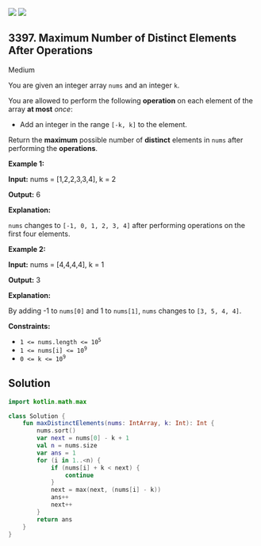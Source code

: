 [![](https://img.shields.io/github/stars/javadev/LeetCode-in-Kotlin?label=Stars&style=flat-square)](https://github.com/javadev/LeetCode-in-Kotlin)
[![](https://img.shields.io/github/forks/javadev/LeetCode-in-Kotlin?label=Fork%20me%20on%20GitHub%20&style=flat-square)](https://github.com/javadev/LeetCode-in-Kotlin/fork)

## 3397\. Maximum Number of Distinct Elements After Operations

Medium

You are given an integer array `nums` and an integer `k`.

You are allowed to perform the following **operation** on each element of the array **at most** _once_:

*   Add an integer in the range `[-k, k]` to the element.

Return the **maximum** possible number of **distinct** elements in `nums` after performing the **operations**.

**Example 1:**

**Input:** nums = [1,2,2,3,3,4], k = 2

**Output:** 6

**Explanation:**

`nums` changes to `[-1, 0, 1, 2, 3, 4]` after performing operations on the first four elements.

**Example 2:**

**Input:** nums = [4,4,4,4], k = 1

**Output:** 3

**Explanation:**

By adding -1 to `nums[0]` and 1 to `nums[1]`, `nums` changes to `[3, 5, 4, 4]`.

**Constraints:**

*   <code>1 <= nums.length <= 10<sup>5</sup></code>
*   <code>1 <= nums[i] <= 10<sup>9</sup></code>
*   <code>0 <= k <= 10<sup>9</sup></code>

## Solution

```kotlin
import kotlin.math.max

class Solution {
    fun maxDistinctElements(nums: IntArray, k: Int): Int {
        nums.sort()
        var next = nums[0] - k + 1
        val n = nums.size
        var ans = 1
        for (i in 1..<n) {
            if (nums[i] + k < next) {
                continue
            }
            next = max(next, (nums[i] - k))
            ans++
            next++
        }
        return ans
    }
}
```